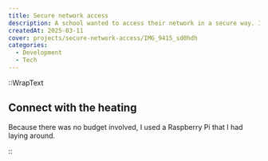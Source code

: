 ```yaml
---
title: Secure network access
description: A school wanted to access their network in a secure way. I helped them to set up a secure network access. This isn't my expertise, but I love to help out where I can.
createdAt: 2025-03-11
cover: projects/secure-network-access/IMG_9415_sd0hdh
categories:
  - Development
  - Tech
---
```


::WrapText
<h2 class="font-theme mb-6 text-3xl font-bold tracking-wide">Connect with the heating</h2>

<p>
    Because there was no budget involved, I used a Raspberry Pi that I had laying around.
</p>
::
